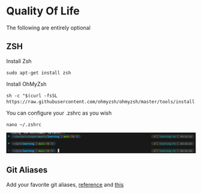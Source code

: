 # Quality Of Life

The following are entirely optional

## ZSH

Install Zsh

```
sudo apt-get install zsh
```

Install OhMyZsh

```
sh -c "$(curl -fsSL https://raw.githubusercontent.com/ohmyzsh/ohmyzsh/master/tools/install.sh)"
```

You can configure your .zshrc as you wish

```
nano ~/.zshrc
```

![alt text](../images/zsh_setup.png)

## Git Aliases

Add your favorite git aliases, [reference](https://opensource.com/article/20/11/git-aliases) and [this](https://gist.github.com/johanmeiring/3002458)

